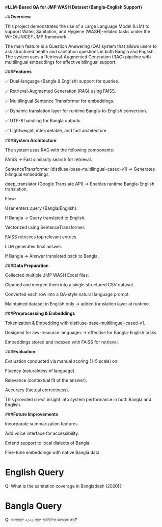 #**LLM-Based QA for JMP WASH Dataset (Bangla-English Support)**

##**Overview**

This project demonstrates the use of a Large Language Model (LLM) to support Water, Sanitation, and Hygiene (WASH)-related tasks under the WHO/UNICEF JMP framework.

The main feature is a Question Answering (QA) system that allows users to ask structured health and sanitation questions in both Bangla and English. The system uses a Retrieval-Augmented Generation (RAG) pipeline with multilingual embeddings for effective bilingual support.

###**Features**

✅ Dual-language (Bangla & English) support for queries.

✅ Retrieval-Augmented Generation (RAG) using FAISS.

✅ Multilingual Sentence Transformer for embeddings.

✅ Dynamic translation layer for runtime Bangla-to-English conversion.

✅ UTF-8 handling for Bangla outputs.

✅ Lightweight, interpretable, and fast architecture.


###**System Architecture**

The system uses RAG with the following components:

FAISS → Fast similarity search for retrieval.

SentenceTransformer (distiluse-base-multilingual-cased-v1) → Generates bilingual embeddings.

deep_translator (Google Translate API) → Enables runtime Bangla-English translation.

Flow:

User enters query (Bangla/English).

If Bangla → Query translated to English.

Vectorized using SentenceTransformer.

FAISS retrieves top relevant entries.

LLM generates final answer.

If Bangla → Answer translated back to Bangla.

###**Data Preparation**

Collected multiple JMP WASH Excel files.

Cleaned and merged them into a single structured CSV dataset.

Converted each row into a QA-style natural language prompt.

Maintained dataset in English only → added translation layer at runtime.

###**Preprocessing & Embeddings**

Tokenization & Embedding with distiluse-base-multilingual-cased-v1.

Designed for low-resource languages → effective for Bangla-English tasks.

Embeddings stored and indexed with FAISS for retrieval.

###**Evaluation**

Evaluation conducted via manual scoring (1–5 scale) on:

Fluency (naturalness of language).

Relevance (contextual fit of the answer).

Accuracy (factual correctness).

This provided direct insight into system performance in both Bangla and English.


###**Future Improvements**

Incorporate summarization features.

Add voice interface for accessibility.

Extend support to local dialects of Bangla.

Fine-tune embeddings with native Bangla data.


# English Query
Q: What is the sanitation coverage in Bangladesh (2020)?

# Bangla Query
Q: বাংলাদেশে ২০২০ সালে স্যানিটেশন কভারেজ কত?













